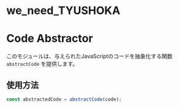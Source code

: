 # we_need_TYUSHOKA

# Code Abstractor

このモジュールは、与えられたJavaScriptのコードを抽象化する関数 `abstractCode` を提供します。

## 使用方法

```javascript
const abstractedCode = abstractCode(code);
